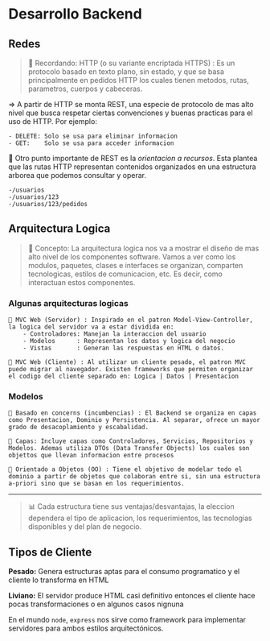 # Desarrollo Backend

## Redes

> 💭 Recordando: HTTP (o su variante encriptada HTTPS) : Es un protocolo basado en texto plano, sin estado, y que se basa principalmente en pedidos HTTP los cuales tienen metodos, rutas, parametros, cuerpos y cabeceras. 

=> A partir de HTTP se monta REST, una especie de protocolo de mas alto nivel que busca respetar ciertas convenciones y buenas practicas para el uso de HTTP. Por ejemplo:

    - DELETE: Solo se usa para eliminar informacion
    - GET:    Solo se usa para acceder informacion

🔰 Otro punto importante de REST es la *orientacion a recursos*. Esta plantea que las rutas HTTP representan contenidos organizados en una estructura arborea que podemos consultar y operar. 

    -/usuarios  
    -/usuarios/123 
    -/usuarios/123/pedidos


## Arquitectura Logica

> 🧮 Concepto: La arquitectura logica nos va a mostrar el diseño de mas alto nivel de los componentes software. Vamos a ver como los modulos, paquetes, clases e interfaces se organizan, comparten tecnologicas, estilos de comunicacion, etc. Es decir, como interactuan estos componentes.

### Algunas arquitecturas logicas

    💠 MVC Web (Servidor) : Inspirado en el patron Model-View-Controller, la logica del servidor va a estar dividida en:
        - Controladores: Manejan la interaccion del usuario
        - Modelos      : Representan los datos y logica del negocio
        - Vistas       : Generan las respuestas en HTML o datos.
    
    💠 MVC Web (Cliente) : Al utilizar un cliente pesado, el patron MVC puede migrar al navegador. Existen frameworks que permiten organizar el codigo del cliente separado en: Logica | Datos | Presentacion

### Modelos

    📜 Basado en concerns (incumbencias) : El Backend se organiza en capas como Presentacion, Dominio y Persistencia. Al separar, ofrece un mayor grado de desacoplamiento y escabalidad.

    📜 Capas: Incluye capas como Controladores, Servicios, Repositorios y Modelos. Ademas utiliza DTOs (Data Transfer Objects) los cuales son objettos que llevan informacion entre procesos

    📜 Orientado a Objetos (OO) : Tiene el objetivo de modelar todo el dominio a partir de objetos que colaboran entre si, sin una estructura a-priori sino que se basan en los requerimientos. 

---

> 📊 Cada estructura tiene sus ventajas/desvantajas, la eleccion dependera el tipo de aplicacion, los requerimientos, las tecnologias disponibles y del plan de negocio.

## Tipos de Cliente


**Pesado:** Genera estructuras aptas para el consumo programatico y el cliente lo transforma en HTML

**Liviano:** El servidor produce HTML casi definitivo entonces el cliente hace pocas transformaciones o en algunos casos nignuna

En el mundo `node`, `express` nos sirve como framework para implementar servidores para ambos estilos arquitectónicos.